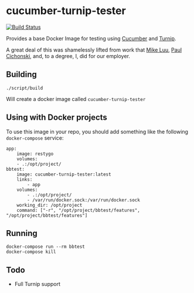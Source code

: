# cucumber-turnip-tester

[![Build Status](https://travis-ci.org/joeygibson/cucumber-turnip-tester.svg?branch=master)](https://travis-ci.org/joeygibson/cucumber-turnip-tester)

Provides a base Docker Image for testing using [Cucumber](https://cucumber.io) and
[Turnip](https://github.com/jnicklas/turnip).

A great deal of this was shamelessly lifted from work that [Mike Luu](https://github.com/munkyboy),
[Paul Cichonski](https://github.com/paulcichonski), and, to a degree, I, did for our employer.

## Building

    ./script/build

Will create a docker image called `cucumber-turnip-tester`

## Using with Docker projects

To use this image in your repo, you should add something like the following `docker-compose` service:

    app:
        image: restygo
        volumes:
        - .:/opt/project/
    bbtest:
        image: cucumber-turnip-tester:latest
        links:
            - app
        volumes:
            - .:/opt/project/
            - /var/run/docker.sock:/var/run/docker.sock
        working_dir: /opt/project
        command: ["-r", "/opt/project/bbtest/features", "/opt/project/bbtest/features"]

## Running

    docker-compose run --rm bbtest
    docker-compose kill
## Todo

* Full Turnip support
